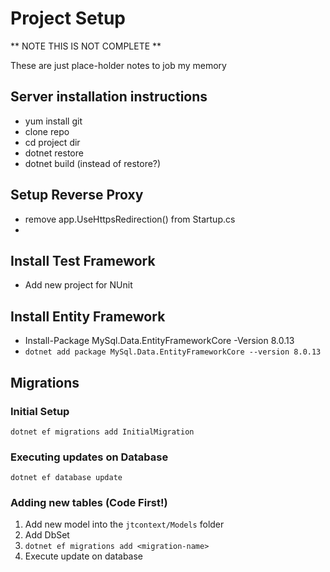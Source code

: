 ﻿
# Project Setup
** NOTE THIS IS NOT COMPLETE **

These are just place-holder notes to job my memory

## Server installation instructions

* yum install git
* clone repo
* cd project dir
* dotnet restore
* dotnet build (instead of restore?)


## Setup Reverse Proxy

* remove app.UseHttpsRedirection() from Startup.cs
* 

## Install Test Framework

* Add new project for NUnit


## Install Entity Framework

* Install-Package MySql.Data.EntityFrameworkCore -Version 8.0.13
* `dotnet add package MySql.Data.EntityFrameworkCore --version 8.0.13`


## Migrations

### Initial Setup
`dotnet ef migrations add InitialMigration`

### Executing updates on Database
`dotnet ef database update`

### Adding new tables (Code First!)
1. Add new model into the `jtcontext/Models` folder
1. Add DbSet
1. `dotnet ef migrations add <migration-name>`
1. Execute update on database